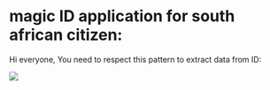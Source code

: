 # magic ID application for south african citizen:
Hi everyone, You need to respect this pattern to extract data from ID: 


<img src="https://mybroadband.co.za/news/wp-content/uploads/2016/08/South-African-ID-number.jpg">
